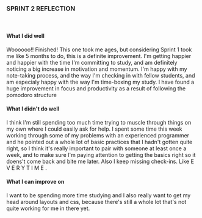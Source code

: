 <h3>SPRINT 2 REFLECTION</h3><br>

<h4>What I did well</h4>
Woooooo!! Finished! This one took me ages, but considering Sprint 1 took me like 5 months to do, this is a definite improvement. I'm getting happier and happier with the time I'm committing to study, and am definitely noticing a big increase in motivation and momentum. I'm happy with my note-taking process, and the way I'm checking in with fellow students, and am especialy happy with the way I'm time-boxing my study. I have found a huge improvement in focus and productivity as a result of following the pomodoro structure

<h4>What I didn't do well</h4>
I think I'm still spending too much time trying to muscle through things on my own where I could easily ask for help. I spent some time this week working through some of my problems with an experienced programmer and he pointed out a whole lot of basic practices that I hadn't gotten quite right, so I think it's really important to pair with someone at least once a week, and to make sure I'm paying attention to getting the basics right so it doens't come back and bite me later. Also I keep missing check-ins. Like E V E R Y T I M E .

<h4>What I can improve on</h4>
I want to be spending more time studying and I also really want to get my head around layouts and css, because there's still a whole lot that's not quite working for me in there yet.